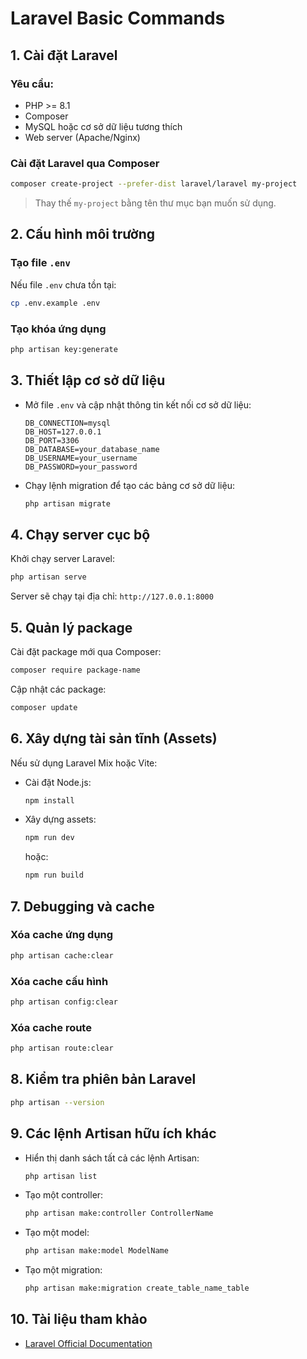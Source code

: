 # Laravel Basic Commands

## 1. Cài đặt Laravel
### Yêu cầu:
- PHP >= 8.1
- Composer
- MySQL hoặc cơ sở dữ liệu tương thích
- Web server (Apache/Nginx)

### Cài đặt Laravel qua Composer
```bash
composer create-project --prefer-dist laravel/laravel my-project
```
> Thay thế `my-project` bằng tên thư mục bạn muốn sử dụng.

## 2. Cấu hình môi trường
### Tạo file `.env`
Nếu file `.env` chưa tồn tại:
```bash
cp .env.example .env
```

### Tạo khóa ứng dụng
```bash
php artisan key:generate
```

## 3. Thiết lập cơ sở dữ liệu
- Mở file `.env` và cập nhật thông tin kết nối cơ sở dữ liệu:
  ```
  DB_CONNECTION=mysql
  DB_HOST=127.0.0.1
  DB_PORT=3306
  DB_DATABASE=your_database_name
  DB_USERNAME=your_username
  DB_PASSWORD=your_password
  ```

- Chạy lệnh migration để tạo các bảng cơ sở dữ liệu:
  ```bash
  php artisan migrate
  ```

## 4. Chạy server cục bộ
Khởi chạy server Laravel:
```bash
php artisan serve
```
Server sẽ chạy tại địa chỉ: `http://127.0.0.1:8000`

## 5. Quản lý package
Cài đặt package mới qua Composer:
```bash
composer require package-name
```

Cập nhật các package:
```bash
composer update
```

## 6. Xây dựng tài sản tĩnh (Assets)
Nếu sử dụng Laravel Mix hoặc Vite:
- Cài đặt Node.js:
  ```bash
  npm install
  ```

- Xây dựng assets:
  ```bash
  npm run dev
  ```
  hoặc:
  ```bash
  npm run build
  ```

## 7. Debugging và cache
### Xóa cache ứng dụng
```bash
php artisan cache:clear
```

### Xóa cache cấu hình
```bash
php artisan config:clear
```

### Xóa cache route
```bash
php artisan route:clear
```

## 8. Kiểm tra phiên bản Laravel
```bash
php artisan --version
```

## 9. Các lệnh Artisan hữu ích khác
- Hiển thị danh sách tất cả các lệnh Artisan:
  ```bash
  php artisan list
  ```

- Tạo một controller:
  ```bash
  php artisan make:controller ControllerName
  ```

- Tạo một model:
  ```bash
  php artisan make:model ModelName
  ```

- Tạo một migration:
  ```bash
  php artisan make:migration create_table_name_table
  ```

## 10. Tài liệu tham khảo
- [Laravel Official Documentation](https://laravel.com/docs)
